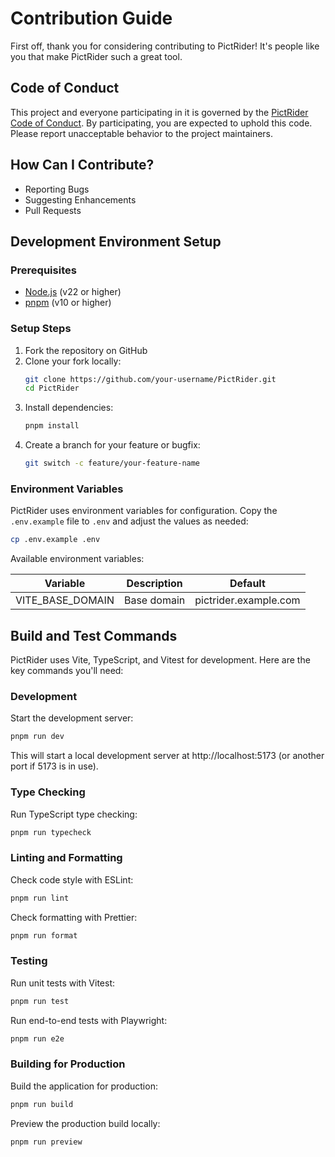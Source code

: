 # Contribution Guide

First off, thank you for considering contributing to PictRider! It's people like you that make PictRider such a great tool.

## Code of Conduct

This project and everyone participating in it is governed by the [PictRider Code of Conduct](CODE_OF_CONDUCT.md). By participating, you are expected to uphold this code. Please report unacceptable behavior to the project maintainers.

## How Can I Contribute?

- Reporting Bugs
- Suggesting Enhancements
- Pull Requests

## Development Environment Setup

### Prerequisites

- [Node.js](https://nodejs.org/) (v22 or higher)
- [pnpm](https://pnpm.io/) (v10 or higher)

### Setup Steps

1. Fork the repository on GitHub
2. Clone your fork locally:
   ```bash
   git clone https://github.com/your-username/PictRider.git
   cd PictRider
   ```
3. Install dependencies:
   ```bash
   pnpm install
   ```
4. Create a branch for your feature or bugfix:
   ```bash
   git switch -c feature/your-feature-name
   ```

### Environment Variables

PictRider uses environment variables for configuration. Copy the `.env.example` file to `.env` and adjust the values as needed:

```bash
cp .env.example .env
```

Available environment variables:

| Variable         | Description | Default               |
| ---------------- | ----------- | --------------------- |
| VITE_BASE_DOMAIN | Base domain | pictrider.example.com |

## Build and Test Commands

PictRider uses Vite, TypeScript, and Vitest for development. Here are the key commands you'll need:

### Development

Start the development server:

```bash
pnpm run dev
```

This will start a local development server at http://localhost:5173 (or another port if 5173 is in use).

### Type Checking

Run TypeScript type checking:

```bash
pnpm run typecheck
```

### Linting and Formatting

Check code style with ESLint:

```bash
pnpm run lint
```

Check formatting with Prettier:

```bash
pnpm run format
```

### Testing

Run unit tests with Vitest:

```bash
pnpm run test
```

Run end-to-end tests with Playwright:

```bash
pnpm run e2e
```

### Building for Production

Build the application for production:

```bash
pnpm run build
```

Preview the production build locally:

```bash
pnpm run preview
```
